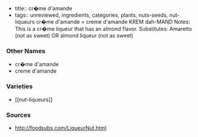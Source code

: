 - title:: cr�me d'amande
- tags:: unreviewed, ingredients, categories, plants, nuts-seeds, nut-liqueurs
cr�me d'amande = creme d'amande KREM dah-MAND Notes: This is a cr�me liqueur that has an almond flavor. Substitutes: Amaretto (not as sweet) OR almond liqueur (not as sweet)

### Other Names

* cr�me d'amande
* creme d'amande

### Varieties

* [[nut-liqueurs]]

### Sources
* http://foodsubs.com/LiqueurNut.html
